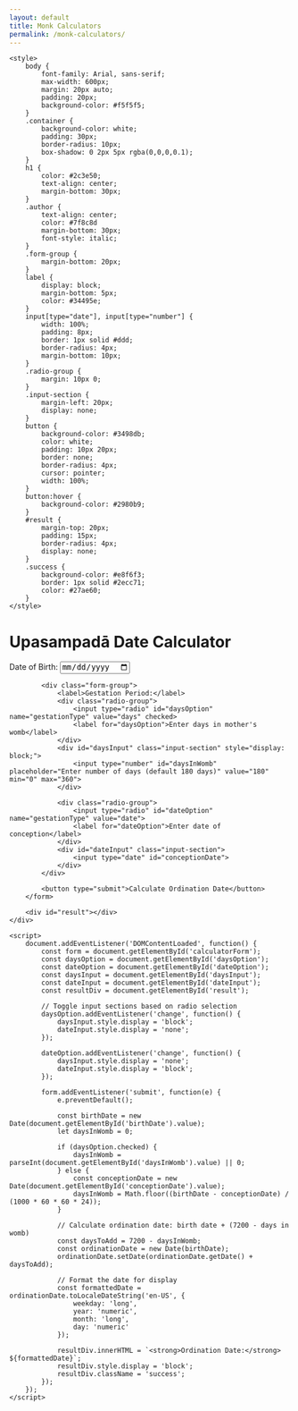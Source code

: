 ```yaml
---
layout: default
title: Monk Calculators
permalink: /monk-calculators/
---
```

    <style>
        body {
            font-family: Arial, sans-serif;
            max-width: 600px;
            margin: 20px auto;
            padding: 20px;
            background-color: #f5f5f5;
        }
        .container {
            background-color: white;
            padding: 30px;
            border-radius: 10px;
            box-shadow: 0 2px 5px rgba(0,0,0,0.1);
        }
        h1 {
            color: #2c3e50;
            text-align: center;
            margin-bottom: 30px;
        }
        .author {
            text-align: center;
            color: #7f8c8d
            margin-bottom: 30px;
            font-style: italic;
        }
        .form-group {
            margin-bottom: 20px;
        }
        label {
            display: block;
            margin-bottom: 5px;
            color: #34495e;
        }
        input[type="date"], input[type="number"] {
            width: 100%;
            padding: 8px;
            border: 1px solid #ddd;
            border-radius: 4px;
            margin-bottom: 10px;
        }
        .radio-group {
            margin: 10px 0;
        }
        .input-section {
            margin-left: 20px;
            display: none;
        }
        button {
            background-color: #3498db;
            color: white;
            padding: 10px 20px;
            border: none;
            border-radius: 4px;
            cursor: pointer;
            width: 100%;
        }
        button:hover {
            background-color: #2980b9;
        }
        #result {
            margin-top: 20px;
            padding: 15px;
            border-radius: 4px;
            display: none;
        }
        .success {
            background-color: #e8f6f3;
            border: 1px solid #2ecc71;
            color: #27ae60;
        }
    </style>
</head>
<body>
    <div class="container">
        <h1>Upasampadā Date Calculator</h1>
        <form id="calculatorForm">
            <div class="form-group">
                <label for="birthDate">Date of Birth:</label>
                <input type="date" id="birthDate" required>
            </div>

            <div class="form-group">
                <label>Gestation Period:</label>
                <div class="radio-group">
                    <input type="radio" id="daysOption" name="gestationType" value="days" checked>
                    <label for="daysOption">Enter days in mother's womb</label>
                </div>
                <div id="daysInput" class="input-section" style="display: block;">
                    <input type="number" id="daysInWomb" placeholder="Enter number of days (default 180 days)" value="180" min="0" max="360">
                </div>

                <div class="radio-group">
                    <input type="radio" id="dateOption" name="gestationType" value="date">
                    <label for="dateOption">Enter date of conception</label>
                </div>
                <div id="dateInput" class="input-section">
                    <input type="date" id="conceptionDate">
                </div>
            </div>

            <button type="submit">Calculate Ordination Date</button>
        </form>

        <div id="result"></div>
    </div>

    <script>
        document.addEventListener('DOMContentLoaded', function() {
            const form = document.getElementById('calculatorForm');
            const daysOption = document.getElementById('daysOption');
            const dateOption = document.getElementById('dateOption');
            const daysInput = document.getElementById('daysInput');
            const dateInput = document.getElementById('dateInput');
            const resultDiv = document.getElementById('result');

            // Toggle input sections based on radio selection
            daysOption.addEventListener('change', function() {
                daysInput.style.display = 'block';
                dateInput.style.display = 'none';
            });

            dateOption.addEventListener('change', function() {
                daysInput.style.display = 'none';
                dateInput.style.display = 'block';
            });

            form.addEventListener('submit', function(e) {
                e.preventDefault();

                const birthDate = new Date(document.getElementById('birthDate').value);
                let daysInWomb = 0;

                if (daysOption.checked) {
                    daysInWomb = parseInt(document.getElementById('daysInWomb').value) || 0;
                } else {
                    const conceptionDate = new Date(document.getElementById('conceptionDate').value);
                    daysInWomb = Math.floor((birthDate - conceptionDate) / (1000 * 60 * 60 * 24));
                }

                // Calculate ordination date: birth date + (7200 - days in womb)
                const daysToAdd = 7200 - daysInWomb;
                const ordinationDate = new Date(birthDate);
                ordinationDate.setDate(ordinationDate.getDate() + daysToAdd);

                // Format the date for display
                const formattedDate = ordinationDate.toLocaleDateString('en-US', {
                    weekday: 'long',
                    year: 'numeric',
                    month: 'long',
                    day: 'numeric'
                });

                resultDiv.innerHTML = `<strong>Ordination Date:</strong> ${formattedDate}`;
                resultDiv.style.display = 'block';
                resultDiv.className = 'success';
            });
        });
    </script>
